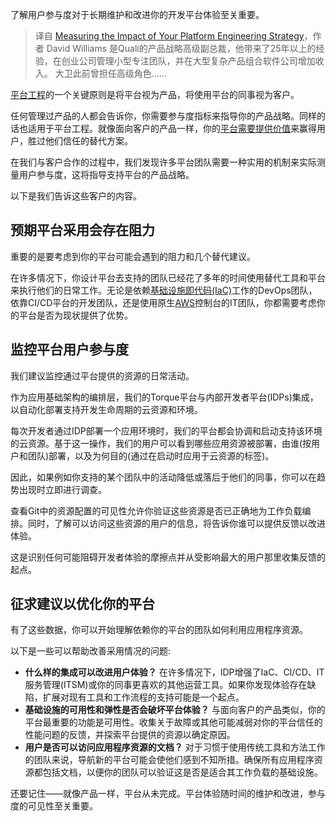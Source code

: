 <!--
title:平台工程策略效果测量
cover: https://cdn.thenewstack.io/media/2023/11/36211e34-platform-engineering-user-experience-1024x683.jpg
-->

了解用户参与度对于长期维护和改进你的开发平台体验至关重要。

> 译自 [Measuring the Impact of Your Platform Engineering Strategy](https://thenewstack.io/measuring-the-impact-of-your-platform-engineering-strategy/)，作者 David Williams 是Quali的产品战略高级副总裁，他带来了25年以上的经验，在创业公司管理小型专注团队，并在大型复杂产品组合软件公司增加收入。 大卫此前曾担任高级角色......

[平台工程](https://thenewstack.io/platform-engineering/)的一个关键原则是将平台视为产品，将使用平台的同事视为客户。

任何管理过产品的人都会告诉你，你需要参与度指标来指导你的产品战略。同样的话也适用于平台工程。就像面向客户的产品一样，你的[平台需要提供价值](https://thenewstack.io/the-real-business-value-of-platform-engineering/)来赢得用户，胜过他们信任的替代方案。

在我们与客户合作的过程中，我们发现许多平台团队需要一种实用的机制来实际测量用户参与度，这将指导支持平台的产品战略。

以下是我们告诉这些客户的内容。

## 预期平台采用会存在阻力

重要的是要考虑到你的平台可能会遇到的阻力和几个替代建议。

在许多情况下，你设计平台去支持的团队已经花了多年的时间使用替代工具和平台来执行他们的日常工作。无论是依赖[基础设施即代码(IaC)](https://thenewstack.io/a-brief-devops-history-the-roots-of-infrastructure-as-code/)工作的DevOps团队，依靠CI/CD平台的开发团队，还是使用原生[AWS](https://aws.amazon.com/？utm_content=inline-mention)控制台的IT团队，你都需要考虑你的平台是否为现状提供了优势。

## 监控平台用户参与度

我们建议监控通过平台提供的资源的日常活动。

作为应用基础架构的编排层，我们的Torque平台与内部开发者平台(IDPs)集成，以自动化部署支持开发生命周期的云资源和环境。

每次开发者通过IDP部署一个应用环境时，我们的平台都会协调和启动支持该环境的云资源。基于这一操作，我们的用户可以看到哪些应用资源被部署，由谁(按用户和团队)部署，以及为何目的(通过在启动时应用于云资源的标签)。

因此，如果例如你支持的某个团队中的活动降低或落后于他们的同事，你可以在趋势出现时立即进行调查。

查看Git中的资源配置的可见性允许你验证这些资源是否已正确地为工作负载编排。同时，了解可以访问这些资源的用户的信息，将告诉你谁可以提供反馈以改进体验。

这是识别任何可能阻碍开发者体验的摩擦点并从受影响最大的用户那里收集反馈的起点。

## 征求建议以优化你的平台

有了这些数据，你可以开始理解依赖你的平台的团队如何利用应用程序资源。

以下是一些可以帮助改善采用情况的问题:

- **什么样的集成可以改进用户体验？** 在许多情况下，IDP增强了IaC、CI/CD、IT服务管理(ITSM)或你的同事更喜欢的其他运营工具。如果你发现体验存在缺陷，扩展对现有工具和工作流程的支持可能是一个起点。
- **基础设施的可用性和弹性是否会破坏平台体验？** 与面向客户的产品类似，你的平台最重要的功能是可用性。收集关于故障或其他可能减弱对你的平台信任的性能问题的反馈，并探索平台提供的资源以确定原因。
- **用户是否可以访问应用程序资源的文档？** 对于习惯于使用传统工具和方法工作的团队来说，导航新的平台可能会使他们感到不知所措。确保所有应用程序资源都包括文档，以便你的团队可以验证这是否是适合其工作负载的基础设施。

还要记住——就像产品一样，平台从未完成。平台体验随时间的维护和改进，参与度的可见性至关重要。

